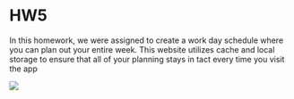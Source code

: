 # HW5
In this homework, we were assigned to create a work day schedule where you can plan out your entire week. This website utilizes cache and local storage to ensure that all of your planning stays in tact every time you visit the app

<img src="/Desktop/workThingy.png">
